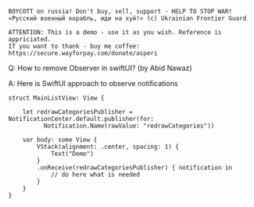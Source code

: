```
BOYCOTT on russia! Don't buy, sell, support - HELP TO STOP WAR!
«Русский военный корабль, иди на хуй!» (c) Ukrainian Frontier Guard

ATTENTION: This is a demo - use it as you wish. Reference is appriciated.
If you want to thank - buy me coffee: https://secure.wayforpay.com/donate/asperi
```

Q: How to remove Observer in swiftUI? (by Abid Nawaz)

A: Here is SwiftUI approach to observe notifications

```
struct MainListView: View {

    let redrawCategoriesPublisher = NotificationCenter.default.publisher(for: 
          Notification.Name(rawValue: "redrawCategories"))

    var body: some View {
        VStack(alignment: .center, spacing: 1) {
            Text("Demo")
        }
        .onReceive(redrawCategoriesPublisher) { notification in
            // do here what is needed
        }
    }
}
```
